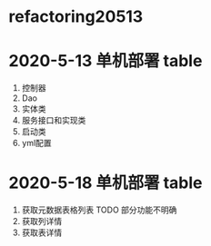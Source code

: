 # refactoring20513


# 2020-5-13 单机部署 table
1. 控制器
2. Dao
3. 实体类
4. 服务接口和实现类
5. 启动类
6. yml配置

# 2020-5-18 单机部署 table
1. 获取元数据表格列表 TODO 部分功能不明确
2. 获取列详情
3. 获取表详情